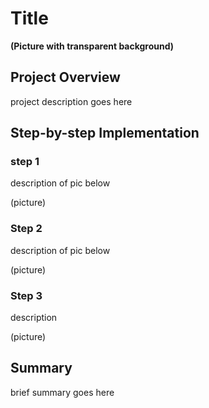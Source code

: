 <h1>Title</h1>

<b align="center">
(Picture with transparent background)
</b>
<h2>Project Overview</h2>

<p>
project description goes here
</p>

<h2>Step-by-step Implementation</h2>

<h3>step 1</h3>

<p>description of pic below</p>

<p>(picture)</p>

<h3>Step 2</h3>

<p>description of pic below</p>

<p>(picture)</p>

<h3>Step 3</h3>

<p>description</p>

<p>(picture)</p>

<h2>Summary</h2>

<p>brief summary goes here</p>
